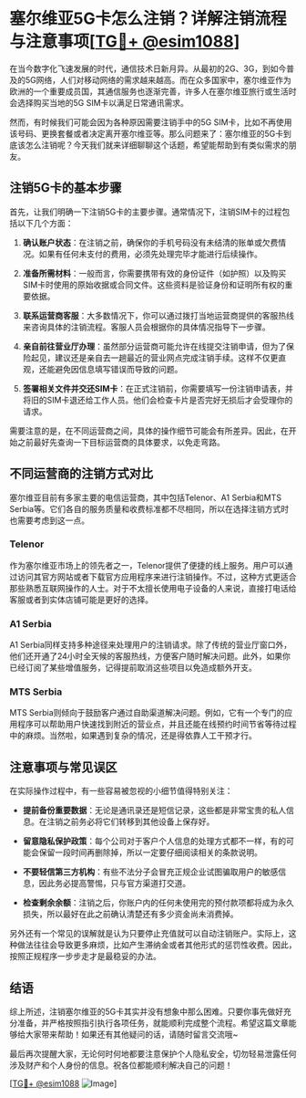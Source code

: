 # 塞尔维亚5G卡怎么注销？详解注销流程与注意事项[[TG💪+ @esim1088](https://t.me/s/esim1088)]

在当今数字化飞速发展的时代，通信技术日新月异。从最初的2G、3G，到如今普及的5G网络，人们对移动网络的需求越来越高。而在众多国家中，塞尔维亚作为欧洲的一个重要成员国，其通信服务也逐渐完善，许多人在塞尔维亚旅行或生活时会选择购买当地的5G SIM卡以满足日常通讯需求。

然而，有时候我们可能会因为各种原因需要注销手中的5G SIM卡，比如不再使用该号码、更换套餐或者决定离开塞尔维亚等。那么问题来了：塞尔维亚的5G卡到底该怎么注销呢？今天我们就来详细聊聊这个话题，希望能帮助到有类似需求的朋友。

## 注销5G卡的基本步骤

首先，让我们明确一下注销5G卡的主要步骤。通常情况下，注销SIM卡的过程包括以下几个方面：

1. **确认账户状态**：在注销之前，确保你的手机号码没有未结清的账单或欠费情况。如果有任何未支付的费用，必须先处理完毕才能进行后续操作。
   
2. **准备所需材料**：一般而言，你需要携带有效的身份证件（如护照）以及购买SIM卡时使用的原始收据或合同文件。这些资料是验证身份和证明所有权的重要依据。

3. **联系运营商客服**：大多数情况下，你可以通过拨打当地运营商提供的客服热线来咨询具体的注销流程。客服人员会根据你的具体情况指导下一步骤。

4. **亲自前往营业厅办理**：虽然部分运营商可能允许在线提交注销申请，但为了保险起见，建议还是亲自去一趟最近的营业网点完成注销手续。这样不仅更直观，还能避免因信息填写错误而导致的问题。

5. **签署相关文件并交还SIM卡**：在正式注销前，你需要填写一份注销申请表，并将旧的SIM卡退还给工作人员。他们会检查卡片是否完好无损后才会受理你的请求。

需要注意的是，在不同运营商之间，具体的操作细节可能会有所差异。因此，在开始之前最好先查询一下目标运营商的具体要求，以免走弯路。

## 不同运营商的注销方式对比

塞尔维亚目前有多家主要的电信运营商，其中包括Telenor、A1 Serbia和MTS Serbia等。它们各自的服务质量和收费标准都不尽相同，所以在选择注销方式时也需要考虑到这一点。

### Telenor
作为塞尔维亚市场上的领先者之一，Telenor提供了便捷的线上服务。用户可以通过访问其官方网站或者下载官方应用程序来进行注销操作。不过，这种方式更适合那些熟悉互联网操作的人士。对于不太擅长使用电子设备的人来说，直接打电话给客服或者到实体店铺可能是更好的选择。

### A1 Serbia
A1 Serbia同样支持多种途径来处理用户的注销请求。除了传统的营业厅窗口外，他们还开通了24小时全天候的客服热线，方便客户随时解决问题。此外，如果你已经订阅了某些增值服务，记得提前取消这些项目以免造成额外开支。

### MTS Serbia
MTS Serbia则倾向于鼓励客户通过自助渠道解决问题。例如，它有一个专门的应用程序可以帮助用户快速找到附近的营业点，并且还能在线预约时间节省等待过程中的麻烦。当然啦，如果遇到复杂的情况，还是得依靠人工干预才行。

## 注意事项与常见误区

在实际操作过程中，有一些容易被忽视的小细节值得特别关注：

- **提前备份重要数据**：无论是通讯录还是短信记录，这些都是非常宝贵的私人信息。在注销之前务必将它们转移到其他设备上保存好。
  
- **留意隐私保护政策**：每个公司对于客户个人信息的处理方式都不一样，有的可能会保留一段时间再删除掉，所以一定要仔细阅读相关的条款说明。

- **不要轻信第三方机构**：有些不法分子会冒充正规企业试图骗取用户的敏感信息，因此务必提高警惕，只与官方渠道打交道。

- **检查剩余余额**：注销之后，你账户内的任何未使用完的预付款项都将成为永久损失，所以最好在此之前确认清楚还有多少资金尚未消费掉。

另外还有一个常见的误解就是认为只要停止充值就可以自动注销账户。实际上，这种做法往往会导致更多麻烦，比如产生滞纳金或者其他形式的惩罚性收费。因此，按照正规程序一步步走才是最稳妥的办法。

## 结语

综上所述，注销塞尔维亚的5G卡其实并没有想象中那么困难。只要你事先做好充分准备，并严格按照指引执行各项任务，就能顺利完成整个流程。希望这篇文章能够给大家带来帮助！如果还有其他疑问的话，请随时留言交流哦~ 

最后再次提醒大家，无论何时何地都要注意保护个人隐私安全，切勿轻易泄露任何涉及财产和个人身份的信息。祝各位都能顺利解决自己的问题！

[[TG💪+ @esim1088](https://t.me/s/esim1088) ![Image](https://i.postimg.cc/4NQfJmqS/Snipaste-2025-05-13-00-14-12.png)]